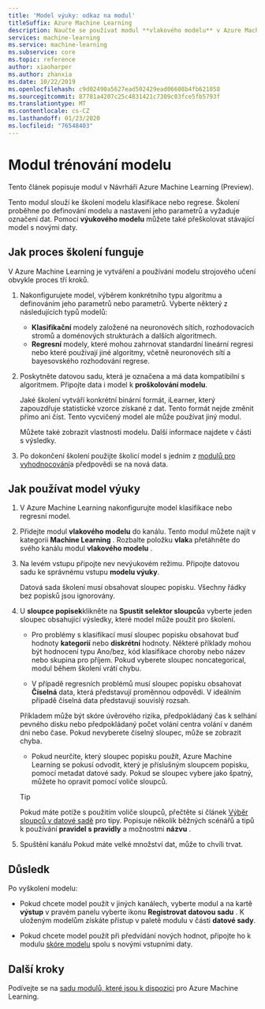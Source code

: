 ```yaml
---
title: 'Model výuky: odkaz na modul'
titleSuffix: Azure Machine Learning
description: Naučte se používat modul **vlakového modelu** v Azure Machine Learning ke školení modelu klasifikace nebo regrese.
services: machine-learning
ms.service: machine-learning
ms.subservice: core
ms.topic: reference
author: xiaoharper
ms.author: zhanxia
ms.date: 10/22/2019
ms.openlocfilehash: c9d02490a5627ead502429ead06608b4fb621058
ms.sourcegitcommit: 87781a4207c25c4831421c7309c03fce5fb5793f
ms.translationtype: MT
ms.contentlocale: cs-CZ
ms.lasthandoff: 01/23/2020
ms.locfileid: "76548403"
---
```

# <a name="train-model-module"></a>Modul trénování modelu

Tento článek popisuje modul v Návrháři Azure Machine Learning (Preview).

Tento modul slouží ke školení modelu klasifikace nebo regrese. Školení proběhne po definování modelu a nastavení jeho parametrů a vyžaduje označení dat. Pomocí **výukového modelu** můžete také přeškolovat stávající model s novými daty. 

## <a name="how-the-training-process-works"></a>Jak proces školení funguje

V Azure Machine Learning je vytváření a používání modelu strojového učení obvykle proces tří kroků. 

1. Nakonfigurujete model, výběrem konkrétního typu algoritmu a definováním jeho parametrů nebo parametrů. Vyberte některý z následujících typů modelů: 

    + **Klasifikační** modely založené na neuronovéch sítích, rozhodovacích stromů a doménových strukturách a dalších algoritmech.
    + **Regresní** modely, které mohou zahrnovat standardní lineární regresi nebo které používají jiné algoritmy, včetně neuronovéch sítí a bayesovského rozhodování regrese.  

2. Poskytněte datovou sadu, která je označena a má data kompatibilní s algoritmem. Připojte data i model k **proškolování modelu**.

    Jaké školení vytváří konkrétní binární formát, iLearner, který zapouzdřuje statistické vzorce získané z dat. Tento formát nejde změnit přímo ani číst. Tento vycvičený model ale může používat jiný modul. 
    
    Můžete také zobrazit vlastnosti modelu. Další informace najdete v části s výsledky.

3. Po dokončení školení použijte školicí model s jedním z [modulů pro vyhodnocování](./score-model.md)a předpovědi se na nová data.

## <a name="how-to-use-train-model"></a>Jak používat **model výuky**  
  
1.  V Azure Machine Learning nakonfigurujte model klasifikace nebo regresní model.
    
2. Přidejte modul **vlakového modelu** do kanálu.  Tento modul můžete najít v kategorii **Machine Learning** . Rozbalte položku **vlak**a přetáhněte do svého kanálu modul **vlakového modelu** .
  
3.  Na levém vstupu připojte nev nevýukovém režimu. Připojte datovou sadu ke správnému vstupu **modelu výuky**.

    Datová sada školení musí obsahovat sloupec popisku. Všechny řádky bez popisků jsou ignorovány.
  
4.  U **sloupce popisek**klikněte na **Spustit selektor sloupců**a vyberte jeden sloupec obsahující výsledky, které model může použít pro školení.
  
    - Pro problémy s klasifikací musí sloupec popisku obsahovat buď hodnoty **kategorií** nebo **diskrétní** hodnoty. Některé příklady mohou být hodnocení typu Ano/bez, kód klasifikace choroby nebo název nebo skupina pro příjem.  Pokud vyberete sloupec noncategorical, modul během školení vrátí chybu.
  
    -   V případě regresních problémů musí sloupec popisku obsahovat **Číselná** data, která představují proměnnou odpovědi. V ideálním případě číselná data představují souvislý rozsah. 
    
    Příkladem může být skóre úvěrového rizika, předpokládaný čas k selhání pevného disku nebo předpokládaný počet volání centra volání v daném dni nebo čase.  Pokud nevyberete číselný sloupec, může se zobrazit chyba.
  
    -   Pokud neurčíte, který sloupec popisku použít, Azure Machine Learning se pokusí odvodit, který je příslušným sloupcem popisku, pomocí metadat datové sady. Pokud se sloupec vybere jako špatný, můžete ho opravit pomocí voliče sloupců.
  
    > [!TIP] 
    > Pokud máte potíže s použitím voliče sloupců, přečtěte si článek [Výběr sloupců v datové sadě](./select-columns-in-dataset.md) pro tipy. Popisuje několik běžných scénářů a tipů k používání **pravidel s pravidly** a možnostmi **názvu** .
  
5.  Spuštění kanálu Pokud máte velké množství dat, může to chvíli trvat.

## <a name="bkmk_results"></a>Důsledk

Po vyškolení modelu:


+ Pokud chcete model použít v jiných kanálech, vyberte modul a na kartě **výstup** v pravém panelu vyberte ikonu **Registrovat datovou sadu** . K uloženým modelům získáte přístup v paletě modulu v části **datové sady**.

+ Pokud chcete model použít při předvídání nových hodnot, připojte ho k modulu [skóre modelu](./score-model.md) spolu s novými vstupními daty.


## <a name="next-steps"></a>Další kroky

Podívejte se na [sadu modulů, které jsou k dispozici](module-reference.md) pro Azure Machine Learning. 